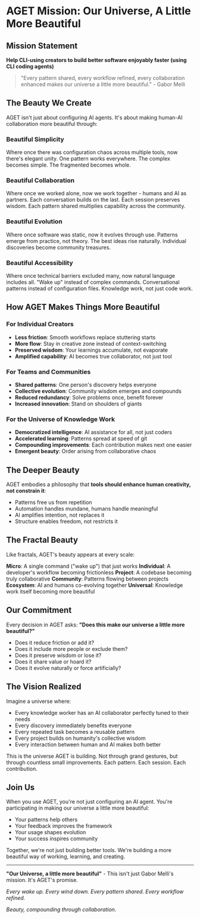 # AGET Mission: Our Universe, A Little More Beautiful

## Mission Statement

**Help CLI-using creators to build better software enjoyably faster (using CLI coding agents)**

> "Every pattern shared, every workflow refined, every collaboration enhanced makes our universe a little more beautiful." - Gabor Melli

## The Beauty We Create

AGET isn't just about configuring AI agents. It's about making human-AI collaboration more beautiful through:

### Beautiful Simplicity
Where once there was configuration chaos across multiple tools, now there's elegant unity. One pattern works everywhere. The complex becomes simple. The fragmented becomes whole.

### Beautiful Collaboration
Where once we worked alone, now we work together - humans and AI as partners. Each conversation builds on the last. Each session preserves wisdom. Each pattern shared multiplies capability across the community.

### Beautiful Evolution
Where once software was static, now it evolves through use. Patterns emerge from practice, not theory. The best ideas rise naturally. Individual discoveries become community treasures.

### Beautiful Accessibility
Where once technical barriers excluded many, now natural language includes all. "Wake up" instead of complex commands. Conversational patterns instead of configuration files. Knowledge work, not just code work.

## How AGET Makes Things More Beautiful

### For Individual Creators
- **Less friction**: Smooth workflows replace stuttering starts
- **More flow**: Stay in creative zone instead of context-switching
- **Preserved wisdom**: Your learnings accumulate, not evaporate
- **Amplified capability**: AI becomes true collaborator, not just tool

### For Teams and Communities
- **Shared patterns**: One person's discovery helps everyone
- **Collective evolution**: Community wisdom emerges and compounds
- **Reduced redundancy**: Solve problems once, benefit forever
- **Increased innovation**: Stand on shoulders of giants

### For the Universe of Knowledge Work
- **Democratized intelligence**: AI assistance for all, not just coders
- **Accelerated learning**: Patterns spread at speed of git
- **Compounding improvements**: Each contribution makes next one easier
- **Emergent beauty**: Order arising from collaborative chaos

## The Deeper Beauty

AGET embodies a philosophy that **tools should enhance human creativity, not constrain it**:

- Patterns free us from repetition
- Automation handles mundane, humans handle meaningful
- AI amplifies intention, not replaces it
- Structure enables freedom, not restricts it

## The Fractal Beauty

Like fractals, AGET's beauty appears at every scale:

**Micro**: A single command ("wake up") that just works
**Individual**: A developer's workflow becoming frictionless
**Project**: A codebase becoming truly collaborative
**Community**: Patterns flowing between projects
**Ecosystem**: AI and humans co-evolving together
**Universal**: Knowledge work itself becoming more beautiful

## Our Commitment

Every decision in AGET asks: **"Does this make our universe a little more beautiful?"**

- Does it reduce friction or add it?
- Does it include more people or exclude them?
- Does it preserve wisdom or lose it?
- Does it share value or hoard it?
- Does it evolve naturally or force artificially?

## The Vision Realized

Imagine a universe where:
- Every knowledge worker has an AI collaborator perfectly tuned to their needs
- Every discovery immediately benefits everyone
- Every repeated task becomes a reusable pattern
- Every project builds on humanity's collective wisdom
- Every interaction between human and AI makes both better

This is the universe AGET is building. Not through grand gestures, but through countless small improvements. Each pattern. Each session. Each contribution.

## Join Us

When you use AGET, you're not just configuring an AI agent. You're participating in making our universe a little more beautiful:

- Your patterns help others
- Your feedback improves the framework
- Your usage shapes evolution
- Your success inspires community

Together, we're not just building better tools. We're building a more beautiful way of working, learning, and creating.

---

**"Our Universe, a little more beautiful"** - This isn't just Gabor Melli's mission. It's AGET's promise.

*Every wake up. Every wind down. Every pattern shared. Every workflow refined.*

*Beauty, compounding through collaboration.*
